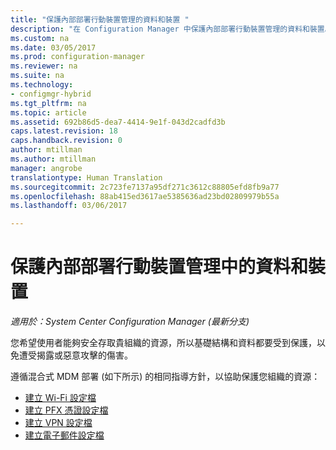 ```yaml
---
title: "保護內部部署行動裝置管理的資料和裝置 "
description: "在 Configuration Manager 中保護內部部署行動裝置管理的資料和裝置。"
ms.custom: na
ms.date: 03/05/2017
ms.prod: configuration-manager
ms.reviewer: na
ms.suite: na
ms.technology:
- configmgr-hybrid
ms.tgt_pltfrm: na
ms.topic: article
ms.assetid: 692b86d5-dea7-4414-9e1f-043d2cadfd3b
caps.latest.revision: 18
caps.handback.revision: 0
author: mtillman
ms.author: mtillman
manager: angrobe
translationtype: Human Translation
ms.sourcegitcommit: 2c723fe7137a95df271c3612c88805efd8fb9a77
ms.openlocfilehash: 88ab415ed3617ae5385636ad23bd02809979b55a
ms.lasthandoff: 03/06/2017

---
```

# <a name="protect-data-and-devices-in-on-premises-mobile-device-management"></a>保護內部部署行動裝置管理中的資料和裝置

*適用於：System Center Configuration Manager (最新分支)*

您希望使用者能夠安全存取貴組織的資源，所以基礎結構和資料都要受到保護，以免遭受揭露或惡意攻擊的傷害。

遵循混合式 MDM 部署 (如下所示) 的相同指導方針，以協助保護您組織的資源：

- [建立 Wi-Fi 設定檔](create-wifi-profiles.md)
- [建立 PFX 憑證設定檔](create-pfx-certificate-profiles.md)
- [建立 VPN 設定檔](create-vpn-profiles.md)
- [建立電子郵件設定檔](create-exchange-activesync-profiles.md)

